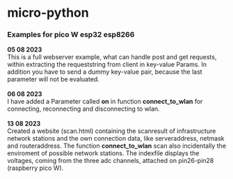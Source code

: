 # micro-python
<h3>Examples for pico W esp32 esp8266</h3>
<b>05 08 2023</b><br>
This is a full webserver example, what can handle post and get requests, within extracting the requeststring from client in key-value Params. In addition you have to send a dummy key-value pair, because the last parameter will not be evaluated. 
<br><br>
<b>06 08 2023</b><br>
I have added a Parameter called <strong>on</strong> in function <strong>connect_to_wlan</strong> for connecting, reconnecting and disconnecting to wlan.
<br><br>
<b>13 08 2023</b><br>
Created a website (scan.html) containing the scanresult of infrastructure network stations and the own connection data, like serveraddress, netmask and routeraddress. The function <strong>connect_to_wlan</strong> scan also incidentally the enviroment of possible network stations. The indexfile displays the voltages, coming from the three adc channels, attached on pin26-pin28 (raspberry pico W).
    <br><br>
 
